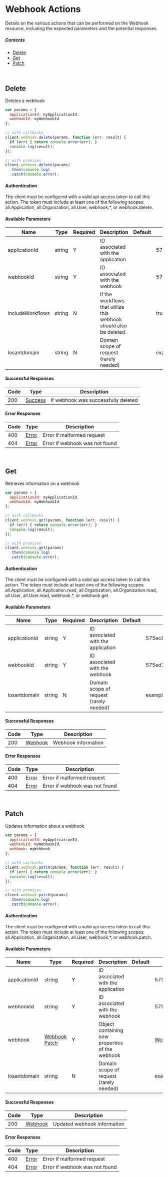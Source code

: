 # Webhook Actions

Details on the various actions that can be performed on the
Webhook resource, including the expected
parameters and the potential responses.

##### Contents

*   [Delete](#delete)
*   [Get](#get)
*   [Patch](#patch)

<br/>

## Delete

Deletes a webhook

```javascript
var params = {
  applicationId: myApplicationId,
  webhookId: myWebhookId
};

// with callbacks
client.webhook.delete(params, function (err, result) {
  if (err) { return console.error(err); }
  console.log(result);
});

// with promises
client.webhook.delete(params)
  .then(console.log)
  .catch(console.error);
```

#### Authentication
The client must be configured with a valid api access token to call this
action. The token must include at least one of the following scopes:
all.Application, all.Organization, all.User, webhook.*, or webhook.delete.

#### Available Parameters

| Name | Type | Required | Description | Default | Example |
| ---- | ---- | -------- | ----------- | ------- | ------- |
| applicationId | string | Y | ID associated with the application |  | 575ec8687ae143cd83dc4a97 |
| webhookId | string | Y | ID associated with the webhook |  | 575ed78e7ae143cd83dc4aab |
| includeWorkflows | string | N | If the workflows that utilize this webhook should also be deleted. |  | true |
| losantdomain | string | N | Domain scope of request (rarely needed) |  | example.com |

#### Successful Responses

| Code | Type | Description |
| ---- | ---- | ----------- |
| 200 | [Success](../lib/schemas/success.json) | If webhook was successfully deleted |

#### Error Responses

| Code | Type | Description |
| ---- | ---- | ----------- |
| 400 | [Error](../lib/schemas/error.json) | Error if malformed request |
| 404 | [Error](../lib/schemas/error.json) | Error if webhook was not found |

<br/>

## Get

Retrieves information on a webhook

```javascript
var params = {
  applicationId: myApplicationId,
  webhookId: myWebhookId
};

// with callbacks
client.webhook.get(params, function (err, result) {
  if (err) { return console.error(err); }
  console.log(result);
});

// with promises
client.webhook.get(params)
  .then(console.log)
  .catch(console.error);
```

#### Authentication
The client must be configured with a valid api access token to call this
action. The token must include at least one of the following scopes:
all.Application, all.Application.read, all.Organization, all.Organization.read, all.User, all.User.read, webhook.*, or webhook.get.

#### Available Parameters

| Name | Type | Required | Description | Default | Example |
| ---- | ---- | -------- | ----------- | ------- | ------- |
| applicationId | string | Y | ID associated with the application |  | 575ec8687ae143cd83dc4a97 |
| webhookId | string | Y | ID associated with the webhook |  | 575ed78e7ae143cd83dc4aab |
| losantdomain | string | N | Domain scope of request (rarely needed) |  | example.com |

#### Successful Responses

| Code | Type | Description |
| ---- | ---- | ----------- |
| 200 | [Webhook](../lib/schemas/webhook.json) | Webhook information |

#### Error Responses

| Code | Type | Description |
| ---- | ---- | ----------- |
| 400 | [Error](../lib/schemas/error.json) | Error if malformed request |
| 404 | [Error](../lib/schemas/error.json) | Error if webhook was not found |

<br/>

## Patch

Updates information about a webhook

```javascript
var params = {
  applicationId: myApplicationId,
  webhookId: myWebhookId,
  webhook: myWebhook
};

// with callbacks
client.webhook.patch(params, function (err, result) {
  if (err) { return console.error(err); }
  console.log(result);
});

// with promises
client.webhook.patch(params)
  .then(console.log)
  .catch(console.error);
```

#### Authentication
The client must be configured with a valid api access token to call this
action. The token must include at least one of the following scopes:
all.Application, all.Organization, all.User, webhook.*, or webhook.patch.

#### Available Parameters

| Name | Type | Required | Description | Default | Example |
| ---- | ---- | -------- | ----------- | ------- | ------- |
| applicationId | string | Y | ID associated with the application |  | 575ec8687ae143cd83dc4a97 |
| webhookId | string | Y | ID associated with the webhook |  | 575ed78e7ae143cd83dc4aab |
| webhook | [Webhook Patch](../lib/schemas/webhookPatch.json) | Y | Object containing new properties of the webhook |  | [Webhook Patch Example](_schemas.md#webhook-patch-example) |
| losantdomain | string | N | Domain scope of request (rarely needed) |  | example.com |

#### Successful Responses

| Code | Type | Description |
| ---- | ---- | ----------- |
| 200 | [Webhook](../lib/schemas/webhook.json) | Updated webhook information |

#### Error Responses

| Code | Type | Description |
| ---- | ---- | ----------- |
| 400 | [Error](../lib/schemas/error.json) | Error if malformed request |
| 404 | [Error](../lib/schemas/error.json) | Error if webhook was not found |
